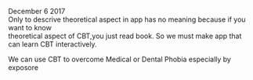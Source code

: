 December 6 2017  
Only to descrive theoretical aspect in app has no meaning because if you want to know  
theoretical aspect of CBT,you just read book.
So we must make app that can learn CBT interactively.  

We can use CBT to overcome Medical or Dental Phobia especially by exposore  
